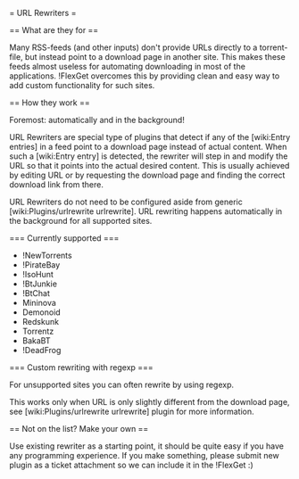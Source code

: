 = URL Rewriters =

== What are they for ==

Many RSS-feeds (and other inputs) don't provide URLs directly to a torrent-file, but instead point to a download page in another site. This makes these feeds almost useless for automating downloading in most of the applications. !FlexGet overcomes this by providing clean and easy way to add custom functionality for such sites.

== How they work ==

Foremost: automatically and in the background!

URL Rewriters are special type of plugins that detect if any of the [wiki:Entry entries] in a feed point to a download page instead of actual content. When such a [wiki:Entry entry] is detected, the rewriter will step in and modify the URL so that it points into the actual desired content. This is usually achieved by editing URL or by requesting the download page and finding the correct download link from there.

URL Rewriters do not need to be configured aside from generic [wiki:Plugins/urlrewrite urlrewrite]. URL rewriting happens automatically in the background for all supported sites.

=== Currently supported ===

 * !NewTorrents
 * !PirateBay
 * !IsoHunt
 * !BtJunkie
 * !BtChat
 * Mininova
 * Demonoid
 * Redskunk
 * Torrentz
 * BakaBT
 * !DeadFrog

=== Custom rewriting with regexp ===

For unsupported sites you can often rewrite by using regexp. 

This works only when URL is only slightly different from the download page, see [wiki:Plugins/urlrewrite urlrewrite] plugin for more information.

== Not on the list? Make your own ==

Use existing rewriter as a starting point, it should be quite easy if you have any programming experience. If you make something, please submit new plugin as a ticket attachment so we can include it in the !FlexGet :)